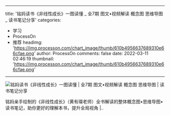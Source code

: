 
---
title: '铭妈读书《非线性成长》一图读懂 _ 全7期 图文•视频解读 概念图 思维导图 _ 读书笔记分享'
categories: 
 - 学习
 - ProcessOn
 - 推荐
headimg: 'https://img.processon.com/chart_image/thumb/610b4956637689310e66cfae.png'
author: ProcessOn
comments: false
date: 2022-03-11 02:46:19
thumbnail: 'https://img.processon.com/chart_image/thumb/610b4956637689310e66cfae.png'
---

<div>   
<img class="thumb" alt="铭妈读书《非线性成长》一图读懂 | 全7期 图文•视频解读 概念图 思维导图 | 读书笔记分享" src="https://img.processon.com/chart_image/thumb/610b4956637689310e66cfae.png" referrerpolicy="no-referrer">
<p>铭妈亲手绘制的《非线性成长》（黄有璨老师）全书解读的整体概念图•思维导图•读书笔记，助你更好的理解本书，提升全局视角 |..</p>  
</div>
            